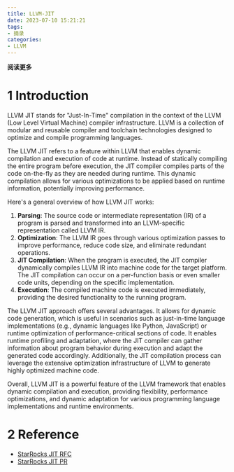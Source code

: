 ```yaml
---
title: LLVM-JIT
date: 2023-07-10 15:21:21
tags: 
- 摘录
categories: 
- LLVM
---
```


**阅读更多**

<!--more-->

# 1 Introduction

LLVM JIT stands for "Just-In-Time" compilation in the context of the LLVM (Low Level Virtual Machine) compiler infrastructure. LLVM is a collection of modular and reusable compiler and toolchain technologies designed to optimize and compile programming languages.

The LLVM JIT refers to a feature within LLVM that enables dynamic compilation and execution of code at runtime. Instead of statically compiling the entire program before execution, the JIT compiler compiles parts of the code on-the-fly as they are needed during runtime. This dynamic compilation allows for various optimizations to be applied based on runtime information, potentially improving performance.

Here's a general overview of how LLVM JIT works:

1. **Parsing**: The source code or intermediate representation (IR) of a program is parsed and transformed into an LLVM-specific representation called LLVM IR.
1. **Optimization**: The LLVM IR goes through various optimization passes to improve performance, reduce code size, and eliminate redundant operations.
1. **JIT Compilation**: When the program is executed, the JIT compiler dynamically compiles LLVM IR into machine code for the target platform. The JIT compilation can occur on a per-function basis or even smaller code units, depending on the specific implementation.
1. **Execution**: The compiled machine code is executed immediately, providing the desired functionality to the running program.

The LLVM JIT approach offers several advantages. It allows for dynamic code generation, which is useful in scenarios such as just-in-time language implementations (e.g., dynamic languages like Python, JavaScript) or runtime optimization of performance-critical sections of code. It enables runtime profiling and adaptation, where the JIT compiler can gather information about program behavior during execution and adapt the generated code accordingly. Additionally, the JIT compilation process can leverage the extensive optimization infrastructure of LLVM to generate highly optimized machine code.

Overall, LLVM JIT is a powerful feature of the LLVM framework that enables dynamic compilation and execution, providing flexibility, performance optimizations, and dynamic adaptation for various programming language implementations and runtime environments.

# 2 Reference

* [StarRocks JIT RFC](https://uestc.feishu.cn/docx/WDJUdVXrRooYG2xjF2YcYVUencc)
* [StarRocks JIT PR](https://github.com/StarRocks/starrocks/pull/28477)

